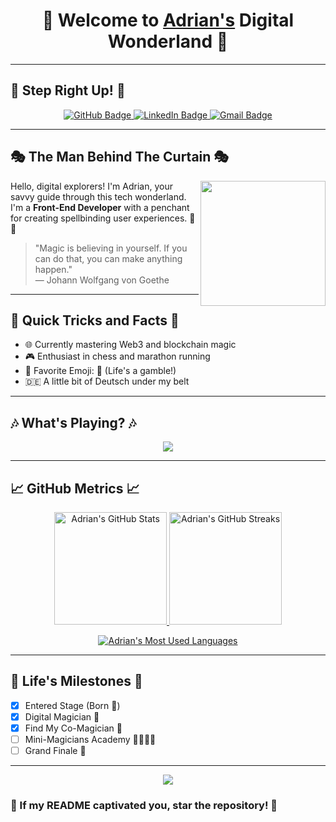 <h1 align="center">
  🎩 Welcome to <a href="https://github.com/AdrianGeorgeM">Adrian's</a> Digital Wonderland 🎠
</h1>

---

## 🎪 Step Right Up! 🎪

<p align="center">
  <a href="https://github.com/AdrianGeorgeM">
    <img src="https://img.shields.io/badge/The_Show-GitHub-brightgreen?style=for-the-badge&logo=github" alt="GitHub Badge">
  </a>
  <a href="https://www.linkedin.com/in/adrian-g-aa01721a5/">
    <img src="https://img.shields.io/badge/The_Network-LinkedIn-blue?style=for-the-badge&logo=linkedin" alt="LinkedIn Badge">
  </a>
  <a href="mailto:adriangeorgedev@gmail.com">
    <img src="https://img.shields.io/badge/The_Mailbox-Gmail-red?style=for-the-badge&logo=gmail" alt="Gmail Badge">
  </a>
</p>

---

## 🎭 The Man Behind The Curtain 🎭

<img align="right" src="https://media.giphy.com/media/3oKIPnAiaMCws8nOsE/giphy.gif" width="200">

Hello, digital explorers! I'm Adrian, your savvy guide through this tech wonderland. I'm a **Front-End Developer** with a penchant for creating spellbinding user experiences. 🎩✨

> "Magic is believing in yourself. If you can do that, you can make anything happen."  
> — Johann Wolfgang von Goethe

---

## 🎡 Quick Tricks and Facts 🎡

- 🌐 Currently mastering Web3 and blockchain magic
- 🎮 Enthusiast in chess and marathon running
- 🎲 Favorite Emoji: 🎲 (Life's a gamble!)
- 🇩🇪 A little bit of Deutsch under my belt

---

## 🎶 What's Playing? 🎶

<p align="center">
  <a href="https://spotify-github-profile.vercel.app/api/view?uid=kingmanolo&redirect=true">
    <img src="https://spotify-github-profile.vercel.app/api/view?uid=kingmanolo&cover_image=true&theme=default&show_offline=false&background_color=121212">
  </a>
</p>

---

## 📈 GitHub Metrics 📈

<p align="center">
  <a href="https://github.com/AdrianGeorgeM">
    <img height="180em" src="https://github-readme-stats.vercel.app/api?username=AdrianGeorgeM&show_icons=true&theme=radical&count_private=true" alt="Adrian's GitHub Stats" />
    <img height="180em" src="https://github-readme-streak-stats.herokuapp.com/?user=AdrianGeorgeM&theme=dark" alt="Adrian's GitHub Streaks"/>
  </a>
</p>

<p align="center">
  <a href="https://github.com/AdrianGeorgeM">
    <img src="https://github-readme-stats.vercel.app/api/top-langs/?username=AdrianGeorgeM&theme=radical&layout=compact" alt="Adrian's Most Used Languages" />
  </a>
</p>

---

## 🎯 Life's Milestones 🎯

- [x] Entered Stage (Born 🎉)
- [x] Digital Magician 🎩
- [x] Find My Co-Magician 🐇
- [ ] Mini-Magicians Academy 👨‍👩‍👧‍👦
- [ ] Grand Finale 🌹

---

<p align="center">
  <img src="https://capsule-render.vercel.app/api?type=waving&color=gradient&height=60&section=footer&width=100%"/>
</p>

### 🌠 If my README captivated you, star the repository! 🌠

